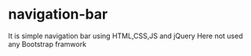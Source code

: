 # navigation-bar
It is simple navigation bar using HTML,CSS,JS and jQuery
Here not used any Bootstrap framwork
